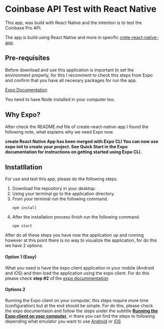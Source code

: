 # Coinbase API Test with React Native

This app, was build with React Native and the intention is to test the Coinbase Pro API.

The app is build using React Native and more in specific [crete-react-native-app](https://github.com/react-community/create-react-native-app).

## Pre-requisites

Before download and use this application is important to set the environment properly, for this I recomment to check this steps from Expo and confirm that you have all necesary packages for run the app.

[Expo Documentation](https://docs.expo.io/versions/v35.0.0/get-started/installation/)

You need to have Node installed in your computer too.

## Why Expo?

After check the README.md file of create-react-native-app I found the following note, what explains why we need Expo now.

**create React Native App has been merged with Expo CLI You can now use expo init to create your project. See Quick Start in the Expo documentation for instructions on getting started using Expo CLI.**


## Instatllation

For use and test this app, please do the following steps.

1. Download the repository in your desktop.
2. Using your terminal go to the application directory.
3. From your terminal run the following command.
    ```
    npm install
    ```
4. After the installation process finish run the following command.
   ```
   npm start
   ```

After do all these steps you have now the application up and running however at this point there is no way to visualize the application, for do this we have 2 options.

#### Option 1 (Easy)

What you need is have the expo client application in your mobile (Android and iOS) and then load the application using the expo client.
For do this please check **step #2** of the [expo docummentation](https://docs.expo.io/versions/v35.0.0/get-started/installation/)

#### Options 2

Running the Expo client on your computer, this steps require more time (configuration) but at the end should be simple.
For do this, please check the expo documentaion and follow the steps under the subtitle [**Running the Expo client on your computer**](https://docs.expo.io/versions/v35.0.0/get-started/installation/), in there you can find the steps to following depending what emulator you want to use [Android](https://docs.expo.io/versions/v35.0.0/workflow/android-studio-emulator/) or [iOS](https://docs.expo.io/versions/v35.0.0/workflow/ios-simulator/)